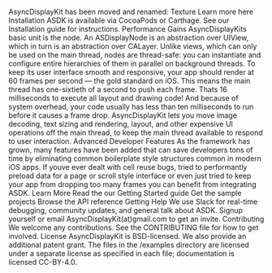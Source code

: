 AsyncDisplayKit has been moved and renamed: Texture Learn more here Installation ASDK is available via CocoaPods or Carthage. See our Installation guide for instructions. Performance Gains AsyncDisplayKits basic unit is the node. An ASDisplayNode is an abstraction over UIView, which in turn is an abstraction over CALayer. Unlike views, which can only be used on the main thread, nodes are thread-safe: you can instantiate and configure entire hierarchies of them in parallel on background threads. To keep its user interface smooth and responsive, your app should render at 60 frames per second — the gold standard on iOS. This means the main thread has one-sixtieth of a second to push each frame. Thats 16 milliseconds to execute all layout and drawing code! And because of system overhead, your code usually has less than ten milliseconds to run before it causes a frame drop. AsyncDisplayKit lets you move image decoding, text sizing and rendering, layout, and other expensive UI operations off the main thread, to keep the main thread available to respond to user interaction. Advanced Developer Features As the framework has grown, many features have been added that can save developers tons of time by eliminating common boilerplate style structures common in modern iOS apps. If youve ever dealt with cell reuse bugs, tried to performantly preload data for a page or scroll style interface or even just tried to keep your app from dropping too many frames you can benefit from integrating ASDK. Learn More Read the our Getting Started guide Get the sample projects Browse the API reference Getting Help We use Slack for real-time debugging, community updates, and general talk about ASDK. Signup yourself or email AsyncDisplayKit(at)gmail.com to get an invite. Contributing We welcome any contributions. See the CONTRIBUTING file for how to get involved. License AsyncDisplayKit is BSD-licensed. We also provide an additional patent grant. The files in the /examples directory are licensed under a separate license as specified in each file; documentation is licensed CC-BY-4.0.